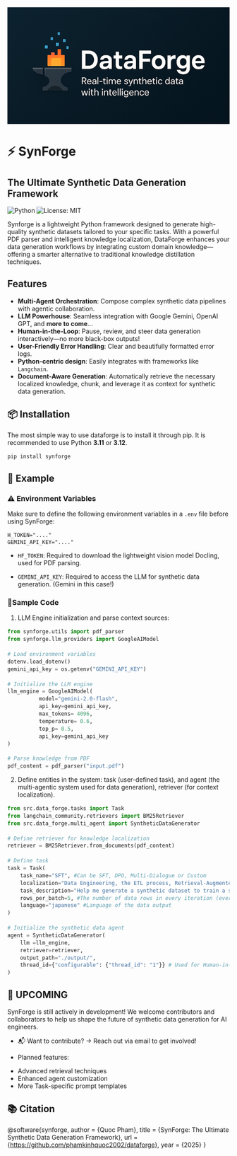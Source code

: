 <div align="center"><img src="https://github.com/phamkinhquoc2002/dataforge/blob/main/truelogo.png" alt="My Image" width="900"/></div>

# ⚡️ SynForge
## The Ultimate Synthetic Data Generation Framework
![Python](https://img.shields.io/badge/Python-3.11%2B-blue?logo=python) ![License: MIT](https://img.shields.io/badge/License-MIT-green?logo=open-source-initiative)

Synforge is a lightweight Python framework designed to generate high-quality synthetic datasets tailored to your specific tasks. With a powerful PDF parser and intelligent knowledge localization, DataForge enhances your data generation workflows by integrating custom domain knowledge—offering a smarter alternative to traditional knowledge distillation techniques. 

## Features
* **Multi-Agent Orchestration**: Compose complex synthetic data pipelines with agentic collaboration.
* **LLM Powerhouse**: Seamless integration with Google Gemini, OpenAI GPT, and **more to come**...
* **Human-in-the-Loop**: Pause, review, and steer data generation interactively—no more black-box outputs!
* **User-Friendly Error Handling**: Clear and beautifully formatted error logs.
* **Python-centric design**: Easily integrates with frameworks like `Langchain`.
* **Document-Aware Generation**: Automatically retrieve the necessary localized knowledge, chunk, and leverage it as context for synthetic data generation.
## 📦 Installation
The most simple way to use dataforge is to install it through pip. It is recommended to use Python **3.11** or **3.12**.
```bash
pip install synforge
```
## 🧪 Example
### ⚠️ Environment Variables
Make sure to define the following environment variables in a `.env` file before using SynForge:
```
H_TOKEN="...."
GEMINI_API_KEY="...."
```
* `HF_TOKEN`: Required to download the lightweight vision model Docling, used for PDF parsing.

* `GEMINI_API_KEY`: Required to access the LLM for synthetic data generation. (Gemini in this case!)
### 🔧Sample Code
1. LLM Engine initialization and parse context sources:
```python
from synforge.utils import pdf_parser
from synforge.llm_providers import GoogleAIModel

# Load environment variables
dotenv.load_dotenv()
gemini_api_key = os.getenv("GEMINI_API_KEY")

# Initialize the LLM engine
llm_engine = GoogleAIModel(
          model="gemini-2.0-flash",
          api_key=gemini_api_key,
          max_tokens= 4096,
          temperature= 0.6,
          top_p= 0.5,
          api_key=gemini_api_key
)

# Parse knowledge from PDF
pdf_content = pdf_parser("input.pdf")
```
2. Define entities in the system: task (user-defined task), and agent (the multi-agentic system used for data generation), retriever (for context localization).
```python
from src.data_forge.tasks import Task
from langchain_community.retrievers import BM25Retriever
from src.data_forge.multi_agent import SyntheticDataGenerator

# Define retriever for knowledge localization
retriever = BM25Retriever.from_documents(pdf_content)

# Define task
task = Task(
    task_name="SFT", #Can be SFT, DPO, Multi-Dialogue or Custom
    localization="Data Engineering, the ETL process, Retrieval-Augmented Generation", #Used to localize the parts that you want to use to for synthetic data generation.
    task_description="Help me generate a synthetic dataset to train a smaller model to reason.", #Description of the task
    rows_per_batch=5, #The number of data rows in every iteration (every LLM call)
    language="japanese" #Language of the data output
)

# Initialize the synthetic data agent
agent = SyntheticDataGenerator(
    llm =llm_engine,
    retriever=retriever,
    output_path="./output/",
    thread_id={"configurable": {"thread_id": "1"}} # Used for Human-in-the-loop 
)
```
## 🚧 UPCOMING
SynForge is still actively in development! We welcome contributors and collaborators to help us shape the future of synthetic data generation for AI engineers.

* 📬 Want to contribute? -> Reach out via email to get involved!

* Planned features:
 - Advanced retrieval techniques
 - Enhanced agent customization
 - More Task-specific prompt templates

## 📚 Citation
@software{synforge,
  author = {Quoc Pham},
  title = {SynForge: The Ultimate Synthetic Data Generation Framework},
  url = {https://github.com/phamkinhquoc2002/dataforge},
  year = {2025}
}




